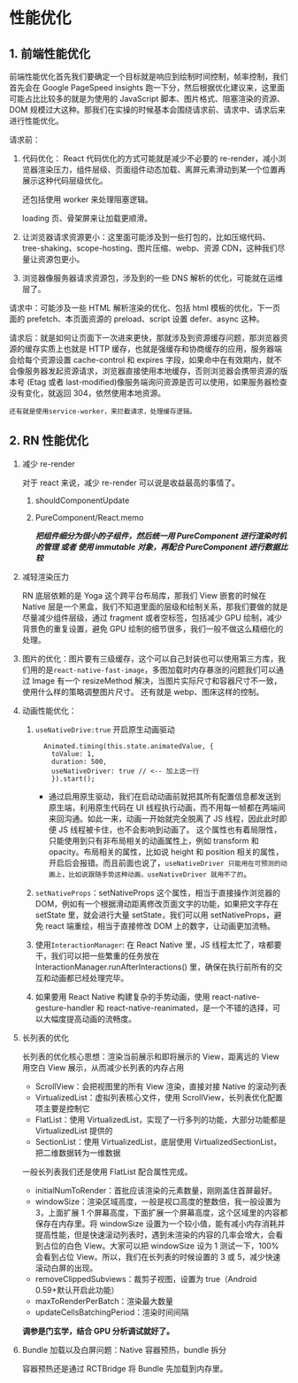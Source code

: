 # 性能优化

## 1. 前端性能优化

前端性能优化首先我们要确定一个目标就是响应到绘制时间控制，帧率控制，我们首先会在 Google PageSpeed insights 跑一下分，然后根据优化建议来，这里面可能占比比较多的就是为使用的 JavaScript 脚本、图片格式、阻塞渲染的资源、DOM 规模过大这种。那我们在实操的时候基本会围绕请求前、请求中、请求后来进行性能优化。

请求前：

1. 代码优化：
   React 代码优化的方式可能就是减少不必要的 re-render，减小浏览器渲染压力，组件层级、页面组件动态加载、离屏元素滑动到某一个位置再展示这种代码层级优化。

   还包括使用 worker 来处理阻塞逻辑。

   loading 页、骨架屏来让加载更顺滑。

2. 让浏览器请求资源更小：这里面可能涉及到一些打包的，比如压缩代码、tree-shaking、scope-hosting、图片压缩、webp、资源 CDN，这种我们尽量让资源包更小。
3. 浏览器像服务器请求资源包，涉及到的一些 DNS 解析的优化，可能就在运维层了。

请求中：可能涉及一些 HTML 解析渲染的优化、包括 html 模板的优化，下一页面的 prefetch、本页面资源的 preload、script 设置 defer、async 这种。

请求后：就是如何让页面下一次进来更快，那就涉及到资源缓存问题，那浏览器资源的缓存实质上也就是 HTTP 缓存，也就是强缓存和协商缓存的应用，服务器端会给每个资源设置 cache-control 和 expires 字段，如果命中在有效期内，就不会像服务器发起资源请求，浏览器直接使用本地缓存，否则浏览器会携带资源的版本号 (Etag 或者 last-modified)像服务端询问资源是否可以使用，如果服务器检查没有变化，就返回 304，依然使用本地资源。

    还有就是使用service-worker，来拦截请求，处理缓存逻辑。

## 2. RN 性能优化

1.  减少 re-render

    对于 react 来说，减少 re-render 可以说是收益最高的事情了。

    1. shouldComponentUpdate
    2. PureComponent/React.memo

       **_把组件细分为很小的子组件，然后统一用 PureComponent 进行渲染时机的管理 或者 使用 immutable 对象，再配合 PureComponent 进行数据比较_**

2.  减轻渲染压力

    RN 底层依赖的是 Yoga 这个跨平台布局库，那我们 View 嵌套的时候在 Native 层是一个黑盒，我们不知道里面的层级和绘制关系，那我们要做的就是尽量减少组件层级，通过 fragment 或者空标签，包括减少 GPU 绘制，减少背景色的重复设置，避免 GPU 绘制的细节很多，我们一般不做这么精细化的处理。

3.  图片的优化：图片要有三级缓存，这个可以自己封装也可以使用第三方库，我们用的是`react-native-fast-image`，多图加载时内存暴涨的问题我们可以通过 Image 有一个 resizeMethod 解决，当图片实际尺寸和容器尺寸不一致，使用什么样的策略调整图片尺寸。
    还有就是 webp、图床这样的控制。

4.  动画性能优化：

    1.  `useNativeDrive:true` 开启原生动画驱动

        ```
          Animated.timing(this.state.animatedValue, {
            toValue: 1,
            duration: 500,
            useNativeDriver: true // <-- 加上这一行
            }).start();
        ```

        - 通过启用原生驱动，我们在启动动画前就把其所有配置信息都发送到原生端，利用原生代码在 UI 线程执行动画，而不用每一帧都在两端间来回沟通。如此一来，动画一开始就完全脱离了 JS 线程，因此此时即便 JS 线程被卡住，也不会影响到动画了。
          这个属性也有着局限性，只能使用到只有非布局相关的动画属性上，例如 transform 和 opacity。布局相关的属性，比如说 height 和 position 相关的属性，开启后会报错。而且前面也说了，`useNativeDriver 只能用在可预测的动画上，比如说跟随手势这种动画，useNativeDriver 就用不了的`。

    2.  `setNativeProps`：setNativeProps 这个属性，相当于直接操作浏览器的 DOM，例如有一个根据滑动距离修改页面文字的功能，如果把文字存在 setState 里，就会进行大量 setState，我们可以用 setNativeProps，避免 react 端重绘，相当于直接修改 DOM 上的数字，让动画更加流畅。

    3.  使用`InteractionManager`: 在 React Native 里，JS 线程太忙了，啥都要干，我们可以把一些繁重的任务放在 InteractionManager.runAfterInteractions() 里，确保在执行前所有的交互和动画都已经处理完毕。

    4.  如果要用 React Native 构建复杂的手势动画，使用 react-native-gesture-handler 和 react-native-reanimated，是一个不错的选择，可以大幅度提高动画的流畅度。

5.  长列表的优化

    长列表的优化核心思想：渲染当前展示和即将展示的 View，距离远的 View 用空白 View 展示，从而减少长列表的内存占用

    - ScrollView：会把视图里的所有 View 渲染，直接对接 Native 的滚动列表
    - VirtualizedList：虚拟列表核心文件，使用 ScrollView，长列表优化配置项主要是控制它
    - FlatList：使用 VirtualizedList，实现了一行多列的功能，大部分功能都是 VirtualizedList 提供的
    - SectionList：使用 VirtualizedList，底层使用 VirtualizedSectionList，把二维数据转为一维数据

    一般长列表我们还是使用 FlatList 配合属性完成。

    - initialNumToRender：首批应该渲染的元素数量，刚刚盖住首屏最好。
    - windowSize：渲染区域高度，一般是视口高度的整数倍，我一般设置为 3，上面扩展 1 个屏幕高度，下面扩展一个屏幕高度，这个区域里的内容都保存在内存里。将 windowSize 设置为一个较小值，能有减小内存消耗并提高性能，但是快速滚动列表时，遇到未渲染的内容的几率会增大，会看到占位的白色 View。大家可以把 windowSize 设为 1 测试一下，100% 会看到占位 View。所以，我们在长列表的时候设置的 3 或 5，减少快速滚动白屏的出现。
    - removeClippedSubviews：裁剪子视图，设置为 true（Android 0.59+默认开启此功能）
    - maxToRenderPerBatch：渲染最大数量
    - updateCellsBatchingPeriod：渲染时间间隔

    **调参是门玄学，结合 GPU 分析调试就好了。**

6.  Bundle 加载以及白屏问题：Native 容器预热，bundle 拆分

    容器预热还是通过 RCTBridge 将 Bundle 先加载到内存里。

